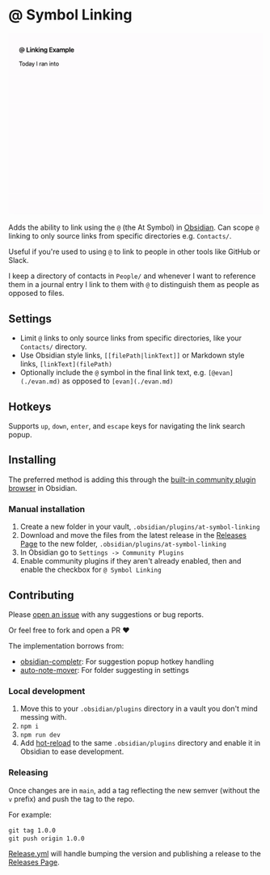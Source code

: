 # @ Symbol Linking

![Gif demo of using the @ symbol to link to a name in Persons/](./docs/at-symbol-linking-1.1.0.gif)

Adds the ability to link using the `@` (the At Symbol) in [Obsidian](https://obsidian.md/). Can scope `@` linking to only source links from specific directories e.g. `Contacts/`.

Useful if you're used to using `@` to link to people in other tools like GitHub or Slack.

I keep a directory of contacts in `People/` and whenever I want to reference them in a journal entry I link to them with `@` to distinguish them as people as opposed to files.

## Settings

- Limit `@` links to only source links from specific directories, like your `Contacts/` directory.
- Use Obsidian style links, `[[filePath|linkText]]` or Markdown style links, `[linkText](filePath)`
- Optionally include the `@` symbol in the final link text, e.g. `[@evan](./evan.md)` as opposed to `[evan](./evan.md)`

## Hotkeys

Supports `up`, `down`, `enter`, and `escape` keys for navigating the link search popup.

## Installing

The preferred method is adding this through the [built-in community plugin browser](https://help.obsidian.md/Extending+Obsidian/Community+plugins) in Obsidian.

### Manual installation

1. Create a new folder in your vault, `.obsidian/plugins/at-symbol-linking`
1. Download and move the files from the latest release in the [Releases Page](https://github.com/Ebonsignori/obsidian-at-symbol-linking/releases) to the new folder, `.obsidian/plugins/at-symbol-linking`
1. In Obsidian go to `Settings -> Community Plugins`
1. Enable community plugins if they aren't already enabled, then and enable the checkbox for `@ Symbol Linking`

## Contributing 

Please [open an issue](https://github.com/Ebonsignori/obsidian-at-symbol-linking/issues/new) with any suggestions or bug reports.

Or feel free to fork and open a PR :heart:

The implementation borrows from:

- [obsidian-completr](https://github.com/tth05/obsidian-completr): For suggestion popup hotkey handling
- [auto-note-mover](https://github.com/farux/obsidian-auto-note-mover): For folder suggesting in settings 

### Local development

1. Move this to your `.obsidian/plugins` directory in a vault you don't mind messing with.
1. `npm i`
1. `npm run dev`
1. Add [hot-reload](https://github.com/pjeby/hot-reload) to the same `.obsidian/plugins` directory and enable it in Obsidian to ease development.

### Releasing

Once changes are in `main`, add a tag reflecting the new semver (without the `v` prefix) and push the tag to the repo.

For example:
```
git tag 1.0.0
git push origin 1.0.0
```

[Release.yml](./.github/workflows/release.yml) will handle bumping the version and publishing a release to the [Releases Page](https://github.com/Ebonsignori/obsidian-at-symbol-linking/releases).